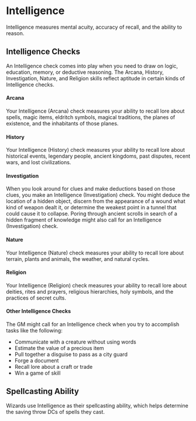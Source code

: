 # Intelligence
Intelligence measures mental acuity, accuracy of recall, and the ability to reason.

## Intelligence Checks
An Intelligence check comes into play when you need to draw on logic, education, memory, or deductive reasoning. The Arcana, History, Investigation, Nature, and Religion skills reflect aptitude in certain kinds of Intelligence checks.    

#### Arcana
Your Intelligence (Arcana) check measures your ability to recall lore about spells, magic items, eldritch symbols, magical traditions, the planes of existence, and the inhabitants of those planes.    

#### History
Your Intelligence (History) check measures your ability to recall lore about historical events, legendary people, ancient kingdoms, past disputes, recent wars, and lost civilizations.    

#### Investigation
When you look around for clues and make deductions based on those clues, you make an Intelligence (Investigation) check. You might deduce the location of a hidden object, discern from the appearance of a wound what kind of weapon dealt it, or determine the weakest point in a tunnel that could cause it to collapse. Poring through ancient scrolls in search of a hidden fragment of knowledge might also call for an Intelligence (Investigation) check.    

#### Nature
Your Intelligence (Nature) check measures your ability to recall lore about terrain, plants and animals, the weather, and natural cycles.    

#### Religion
Your Intelligence (Religion) check measures your ability to recall lore about deities, rites and prayers, religious hierarchies, holy symbols, and the practices of secret cults.   

#### Other Intelligence Checks
The GM might call for an Intelligence check when you try to accomplish tasks like the following:

* Communicate with a creature without using words
* Estimate the value of a precious item
* Pull together a disguise to pass as a city guard
* Forge a document
* Recall lore about a craft or trade
* Win a game of skill

## Spellcasting Ability
Wizards use Intelligence as their spellcasting ability, which helps determine the saving throw DCs of spells they cast.
